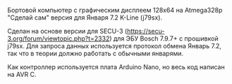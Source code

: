 Бортовой компьютер c графическим дисплеем 128х64 на Atmega328p "Сделай сам" версия для Января 7.2 K-Line (j79sx).

Сделан на основе версии для SECU-3 (https://secu-3.org/forum/viewtopic.php?t=2332) для ЭБУ Bosch 7.9.7+ с прошивкой j79sx. Для запроса данных используется протокол обмена Январь 7.2, так что в теории должно работать с обычными январями.

Как контроллер используется плата Arduino Nano, но весь код написан на AVR C.